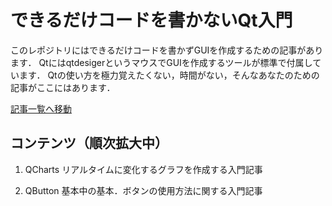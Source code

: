 # できるだけコードを書かないQt入門

このレポジトリにはできるだけコードを書かずGUIを作成するための記事があります．
QtにはqtdesigerというマウスでGUIを作成するツールが標準で付属しています．
Qtの使い方を極力覚えたくない，時間がない，そんなあなたのための記事がここにはあります．

[記事一覧へ移動](https://harumo11.github.io/Qt_with_small_code/)

## コンテンツ（順次拡大中）
1. QCharts
リアルタイムに変化するグラフを作成する入門記事

2. QButton
基本中の基本．ボタンの使用方法に関する入門記事